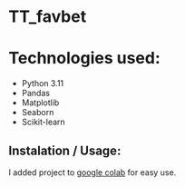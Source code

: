 # TT_favbet

# Technologies used:
- Python 3.11
- Pandas
- Matplotlib
- Seaborn
- Scikit-learn

## Instalation / Usage:
I added project to [google colab](https://colab.research.google.com/github/panicua/TT_favbet/blob/main/main_analysis.ipynb) for easy use.

